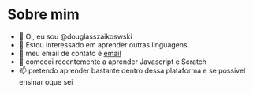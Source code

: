 # Sobre mim

- 👋 Oi, eu sou @douglasszaikoswski
- 👀 Estou interessado em aprender outras linguagens.
- 🌱 meu email de contato é [email](douglas.szaikoswski@escola.pr.gov.br)
- 💞️ comecei recentemente a aprender Javascript e Scratch
- 📫 pretendo aprender bastante dentro dessa plataforma e se possivel ensinar oque sei

<!---
douglasszaikoswski/douglasszaikoswski is a ✨ special ✨ repository because its `README.md` (this file) appears on your GitHub profile.
You can click the Preview link to take a look at your changes.
--->
